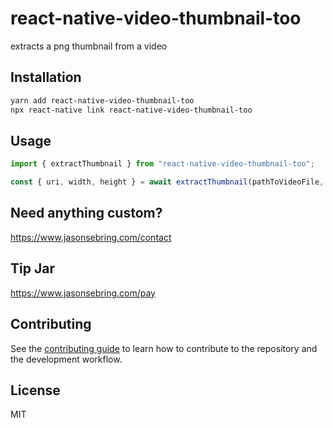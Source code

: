 # react-native-video-thumbnail-too

extracts a png thumbnail from a video

## Installation

```sh
yarn add react-native-video-thumbnail-too
npx react-native link react-native-video-thumbnail-too
```

## Usage

```js
import { extractThumbnail } from "react-native-video-thumbnail-too";

const { uri, width, height } = await extractThumbnail(pathToVideoFile, timeInMilliseconds);
```

## Need anything custom?

https://www.jasonsebring.com/contact

## Tip Jar

https://www.jasonsebring.com/pay

## Contributing

See the [contributing guide](CONTRIBUTING.md) to learn how to contribute to the repository and the development workflow.

## License

MIT
